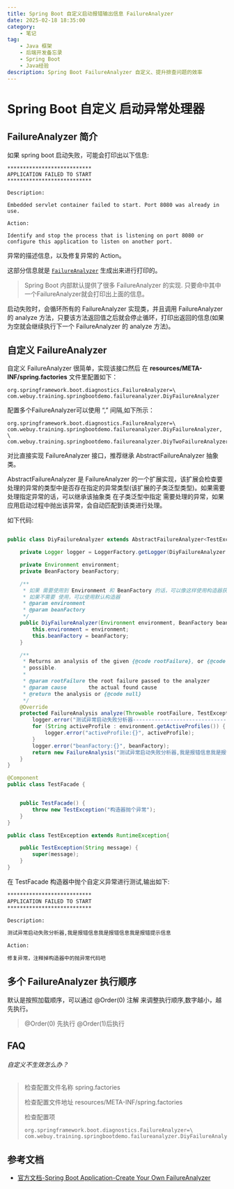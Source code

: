 ```yaml
---
title: Spring Boot 自定义启动报错输出信息 FailureAnalyzer
date: 2025-02-18 18:35:00
category:
    - 笔记
tag: 
    - Java 框架
    - 后端开发备忘录
    - Spring Boot
    - Java经验
description: Spring Boot FailureAnalyzer 自定义、提升排查问题的效率
---
```

# Spring Boot 自定义 启动异常处理器

## FailureAnalyzer 简介

如果 spring boot 启动失败，可能会打印出以下信息:

```text
***************************
APPLICATION FAILED TO START
***************************

Description:

Embedded servlet container failed to start. Port 8080 was already in use.

Action:

Identify and stop the process that is listening on port 8080 or configure this application to listen on another port.
```

异常的描述信息，以及修复异常的 Action。

这部分信息就是 [`FailureAnalyzer`](https://docs.spring.io/spring-boot/3.4.2/api/java/org/springframework/boot/diagnostics/FailureAnalyzer.html) 生成出来进行打印的。

> Spring Boot 内部默认提供了很多 FailureAnalyzer 的实现. 只要命中其中一个FailureAnalyzer就会打印出上面的信息。

启动失败时，会循环所有的 FailureAnalyzer 实现类，并且调用 FailureAnalyzer 的  analyze 方法，只要该方法返回值之后就会停止循环，打印出返回的信息(如果为空就会继续执行下一个 FailureAnalyzer 的 analyze 方法)。

## 自定义 FailureAnalyzer

自定义 FailureAnalyzer 很简单，实现该接口然后 在 **resources/META-INF/spring.factories** 文件里配置如下：

```properties
org.springframework.boot.diagnostics.FailureAnalyzer=\
com.webuy.training.springbootdemo.failureanalyzer.DiyFailureAnalyzer
```

配置多个FailureAnalyzer可以使用 “,” 间隔,如下所示：

```properties
org.springframework.boot.diagnostics.FailureAnalyzer=\
com.webuy.training.springbootdemo.failureanalyzer.DiyFailureAnalyzer, \
com.webuy.training.springbootdemo.failureanalyzer.DiyTwoFailureAnalyzer
```

对比直接实现 FailureAnalyzer 接口，推荐继承 AbstractFailureAnalyzer 抽象类。

AbstractFailureAnalyzer 是 FailureAnalyzer 的一个扩展实现，该扩展会检查要处理的异常的类型中是否存在指定的异常类型(该扩展的子类泛型类型)。如果需要处理指定异常的话，可以继承该抽象类 在子类泛型中指定 需要处理的异常，如果应用启动过程中抛出该异常，会自动匹配到该类进行处理。

如下代码:

```java 

public class DiyFailureAnalyzer extends AbstractFailureAnalyzer<TestException> {

    private Logger logger = LoggerFactory.getLogger(DiyFailureAnalyzer.class);

    private Environment environment;
    private BeanFactory beanFactory;

    /**
     * 如果 需要使用到 Environment 和 BeanFactory 的话，可以像这样使用构造器获取。
     * 如果不需要 使用，可以使用默认构造器
     * @param environment
     * @param beanFactory
     */
    public DiyFailureAnalyzer(Environment environment, BeanFactory beanFactory) {
        this.environment = environment;
        this.beanFactory = beanFactory;
    }

    /**
     * Returns an analysis of the given {@code rootFailure}, or {@code null} if no analysis was
     * possible.
     *
     * @param rootFailure the root failure passed to the analyzer
     * @param cause       the actual found cause
     * @return the analysis or {@code null}
     */
    @Override
    protected FailureAnalysis analyze(Throwable rootFailure, TestException cause) {
        logger.error("测试异常启动失败分析器----------------------------------");
        for (String activeProfile : environment.getActiveProfiles()) {
            logger.error("activeProfile:{}", activeProfile);
        }
        logger.error("beanFactory:{}", beanFactory);
        return new FailureAnalysis("测试异常启动失败分析器,我是报错信息我是报错信息我是报错提示信息", "修复异常，注释掉构造器中的抛异常代码吧", cause);
    }
}
```

```java
@Component
public class TestFacade {


    public TestFacade() {
        throw new TestException("构造器抛个异常");
    }
}
```

```java
public class TestException extends RuntimeException{

    public TestException(String message) {
        super(message);
    }
}
```

在 TestFacade 构造器中抛个自定义异常进行测试,输出如下:

```tex
***************************
APPLICATION FAILED TO START
***************************

Description:

测试异常启动失败分析器,我是报错信息我是报错信息我是报错提示信息

Action:

修复异常，注释掉构造器中的抛异常代码吧
```



## 多个 FailureAnalyzer 执行顺序

默认是按照加载顺序，可以通过  @Order(0) 注解 来调整执行顺序,数字越小，越先执行。

> @Order(0)  先执行 @Order(1)后执行 



## FAQ

###### 自定义不生效怎么办？

> 检查配置文件名称  spring.factories 
>
> 检查配置文件地址  resources/META-INF/spring.factories
>
> 检查配置项   
>
> ```
> org.springframework.boot.diagnostics.FailureAnalyzer=\
> com.webuy.training.springbootdemo.failureanalyzer.DiyFailureAnalyzer
> ```



## 参考文档

* [官方文档-Spring Boot Application-Create Your Own FailureAnalyzer](https://docs.spring.io/spring-boot/how-to/application.html#howto.application.failure-analyzer)
